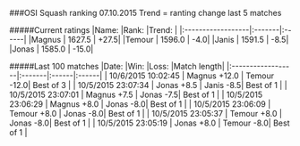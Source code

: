 ###OSI Squash ranking 07.10.2015
Trend = ranting change last 5 matches

#####Current ratings
|Name:              |Rank:   |Trend: |
|:------------------|:-------|:------|
|Magnus             | 1627.5 | +27.5|
|Temour             | 1596.0 | -4.0|
|Janis              | 1591.5 | -8.5|
|Jonas              | 1585.0 | -15.0|

#####Last 100 matches
|Date:              |Win:   |Loss: |Match length| 
|:------------------|:-------|:------|:------|
| 10/6/2015 10:02:45 | Magnus +12.0 | Temour -12.0| Best of 3 |
| 10/5/2015 23:07:34 | Jonas +8.5 | Janis -8.5| Best of 1 |
| 10/5/2015 23:07:01 | Magnus +7.5 | Jonas -7.5| Best of 1 |
| 10/5/2015 23:06:29 | Magnus +8.0 | Jonas -8.0| Best of 1 |
| 10/5/2015 23:06:09 | Temour +8.0 | Jonas -8.0| Best of 1 |
| 10/5/2015 23:05:37 | Temour +8.0 | Jonas -8.0| Best of 1 |
| 10/5/2015 23:05:19 | Jonas +8.0 | Temour -8.0| Best of 1 |
